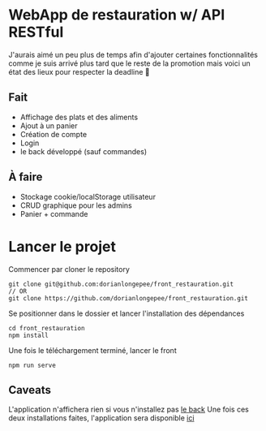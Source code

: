 # WebApp de restauration w/ API RESTful
J'aurais aimé un peu plus de temps afin d'ajouter certaines fonctionnalités comme je suis arrivé plus tard que le reste de la promotion mais voici un état des lieux pour respecter la deadline 🙂 

## Fait
- Affichage des plats et des aliments
- Ajout à un panier
- Création de compte
- Login
- le back développé (sauf commandes)

## À faire
- Stockage cookie/localStorage utilisateur
- CRUD graphique pour les admins
- Panier + commande

# Lancer le projet
Commencer par cloner le repository

```
git clone git@github.com:dorianlongepee/front_restauration.git
// OR
git clone https://github.com/dorianlongepee/front_restauration.git
```

Se positionner dans le dossier et lancer l'installation des dépendances

```
cd front_restauration
npm install
```

Une fois le téléchargement terminé, lancer le front

```
npm run serve
```
## Caveats
L'application n'affichera rien si vous n'installez pas [le back](https://github.com/dorianlongepee/api_restauration)
Une fois ces deux installations faites, l'application sera disponible [ici](http://localhost:8080)
